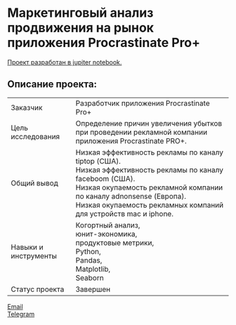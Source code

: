 # Маркетинговый анализ продвижения на рынок приложения Procrastinate Pro+

[Проект разработан в jupiter notebook.](https://github.com/data-analyst-mr/yandex-projects/blob/main/procrastinatepro/procrastinate_pro.ipynb)<br/>

## Описание проекта:
|   |  |
|---------------|-------------------|
|Заказчик | Разработчик приложения Procrastinate Pro+|
|Цель исследования| Определение причин увеличения убытков при проведении рекламной компании приложения Procrastinate PRO+.|
|Общий вывод|Низкая эффективность рекламы по каналу tiptop (США).<br/>Низкая эффективность рекламы по каналу faceboom (США).<br/>Низкая окупаемость рекламной компании по каналу adnonsense (Европа).<br/>Низкая окупаемость рекламных компаний для устройств mac и iphone.|
|Навыки и инструменты|Когортный анализ,<br/>юнит-экономика,<br/>продуктовые метрики,<br/>Python,<br/>Pandas,<br/>Matplotlib,<br/>Seaborn|
|Статус проекта| Завершен|


[Email](mailto:bond_1982@bk.ru)<br/>
[Telegram](https://t.me/mshestakov1982)
